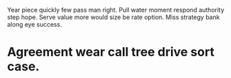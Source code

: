 Year piece quickly few pass man right. Pull water moment respond authority step hope.
Serve value more would size be rate option. Miss strategy bank along eye success.
# Agreement wear call tree drive sort case.
